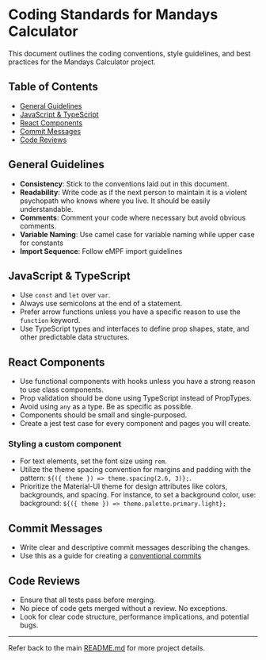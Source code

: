 # Coding Standards for Mandays Calculator

This document outlines the coding conventions, style guidelines, and best practices for the Mandays Calculator project.

## Table of Contents

- [General Guidelines](#general-guidelines)
- [JavaScript & TypeScript](#javascript--typescript)
- [React Components](#react-components)
- [Commit Messages](#commit-messages)
- [Code Reviews](#code-reviews)

## General Guidelines

- **Consistency**: Stick to the conventions laid out in this document.
- **Readability**: Write code as if the next person to maintain it is a violent psychopath who knows where you live. It should be easily understandable.
- **Comments**: Comment your code where necessary but avoid obvious comments.
- **Variable Naming**: Use camel case for variable naming while upper case for constants
- **Import Sequence**: Follow eMPF import guidelines

## JavaScript & TypeScript

- Use `const` and `let` over `var`.
- Always use semicolons at the end of a statement.
- Prefer arrow functions unless you have a specific reason to use the `function` keyword.
- Use TypeScript types and interfaces to define prop shapes, state, and other predictable data structures.

## React Components

- Use functional components with hooks unless you have a strong reason to use class components.
- Prop validation should be done using TypeScript instead of PropTypes.
- Avoid using `any` as a type. Be as specific as possible.
- Components should be small and single-purposed.
- Create a jest test case for every component and pages you will create.

### Styling a custom component

- For text elements, set the font size using `rem`.
- Utilize the theme spacing convention for margins and padding with the pattern: `${({ theme }) => theme.spacing(2.6, 3)};`.
- Prioritize the Material-UI theme for design attributes like colors, backgrounds, and spacing. For instance, to set a background color, use: background: `${({ theme }) => theme.palette.primary.light};`

## Commit Messages

- Write clear and descriptive commit messages describing the changes.
- Use this as a guide for creating a [conventional commits](https://www.conventionalcommits.org/en/v1.0.0/)

## Code Reviews

- Ensure that all tests pass before merging.
- No piece of code gets merged without a review. No exceptions.
- Look for clear code structure, performance implications, and potential bugs.

---

Refer back to the main [README.md](./README.md) for more project details.
